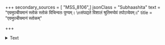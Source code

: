 +++
secondary_sources = [ "MSS_8106",]
jsonClass = "Subhaashita"
text = "एवमुपचीयमानं स्तोकं स्तोकं विचिन्वतः पुण्यम्।  \nसंपद्यते विशालं श्रुतिमप्येवं तपोऽप्येवम्॥"
title = "एवमुपचीयमानं स्तोकम्"

+++

<details><summary>Text</summary>

एवमुपचीयमानं स्तोकं स्तोकं विचिन्वतः पुण्यम्।  
संपद्यते विशालं श्रुतिमप्येवं तपोऽप्येवम्॥
</details>

